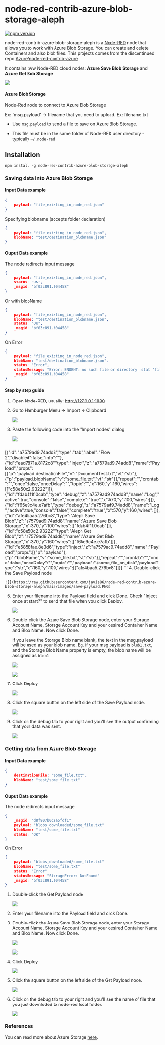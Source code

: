 # node-red-contrib-azure-blob-storage-aleph
[![npm version](https://badge.fury.io/js/node-red-contrib-azure-blob-storage-aleph.svg)](https://badge.fury.io/js/node-red-contrib-azure-blob-storage-aleph)

node-red-contrib-azure-blob-storage-aleph is a <a href="http://nodered.org" target="_new">Node-RED</a> node that allows you to work with Azure Blob Storage. You can create and delete Containers and also blob files.
This projects comes from the discontinued repo 
<a href="https://github.com/Azure/node-red-contrib-azure" target="_new">Azure/node-red-contrib-azure</a>


It contains tww Node-RED cloud nodes: **Azure Save Blob Storage** and **Azure Get Bob Storage**

![](https://raw.githubusercontent.com/javis86/node-red-contrib-azure-blob-storage-aleph/main/images/flow-nodes.png)

#### Azure Blob Storage

Node-Red node to connect to Azure Blob Storage


Ex: 'msg.payload' -> filename that you need to upload. Ex: filename.txt

- Use `msg.payload` to send a file to save on Azure Blob Storage.

- This file must be in the same folder of Node-RED user directory - typically `~/.node-red`


## Installation

```
npm install -g node-red-contrib-azure-blob-storage-aleph
```

### Saving data into Azure Blob Storage

#### Input Data example

```json
{
	payload: "file_existing_in_node_red.json"
}
```

Specifying blobname (accepts folder declaration)
```json
{
	payload: "file_existing_in_node_red.json",
    blobName: "test/destination_blobname.json"
}
```

#### Ouput Data example
The node redirects input message

```json
{
	payload: "file_existing_in_node_red.json",
	status: "OK",
	_msgid: "bf03c891.604458"
}
```
Or with blobName
```json
{
	payload: "file_existing_in_node_red.json",
    blobName: "test/destination_blobname.json",
	status: "OK",
	_msgid: "bf03c891.604458"
}
```
On Error
```json
{
	payload: "file_existing_in_node_red.json",
    blobName: "test/destination_blobname.json",
	status: "Error",
    statusMessage: "Error: ENOENT: no such file or directory, stat 'file_existing_in_node_red.json'",
	_msgid: "bf03c891.604458"
}
```
#### Step by step guide

1. Open Node-RED, usually: <http://127.0.0.1:1880>

2. Go to Hamburger Menu -> Import -> Clipboard

    ![](https://raw.githubusercontent.com/javis86/node-red-contrib-azure-blob-storage-aleph/main/images/import-clip.png)

3. Paste the following code into the "Import nodes" dialog

    ![](https://raw.githubusercontent.com/javis86/node-red-contrib-azure-blob-storage-aleph/main/images/import-nodes.PNG)

    ```
[{"id":"a7579ad9.74add8","type":"tab","label":"Flow 2","disabled":false,"info":""},{"id":"ead7871a.8172c8","type":"inject","z":"a7579ad9.74add8","name":"Payload","props":[{"p":"payload.destinationFile","v":"DocumentTest.txt","vt":"str"},{"p":"payload.blobName","v":"some_file.txt","vt":"str"}],"repeat":"","crontab":"","once":false,"onceDelay":"","topic":"","x":160,"y":160,"wires":[["c58e50c2.93222"]]},{"id":"fdab4f1f.0cab","type":"debug","z":"a7579ad9.74add8","name":"Log","active":true,"console":"false","complete":"true","x":570,"y":100,"wires":[]},{"id":"f65e9c4e.e7afb","type":"debug","z":"a7579ad9.74add8","name":"Log","active":true,"console":"false","complete":"true","x":570,"y":160,"wires":[]},{"id":"afe4baa5.276bc8","type":"Aleph Save Blob","z":"a7579ad9.74add8","name":"Azure Save Blob Storage","x":370,"y":100,"wires":[["fdab4f1f.0cab"]]},{"id":"c58e50c2.93222","type":"Aleph Get Blob","z":"a7579ad9.74add8","name":"Azure Get Blob Storage","x":370,"y":160,"wires":[["f65e9c4e.e7afb"]]},{"id":"e5858fae.8e3d6","type":"inject","z":"a7579ad9.74add8","name":"Payload","props":[{"p":"payload"},{"p":"blobName","v":"some_file.txt","vt":"str"}],"repeat":"","crontab":"","once":false,"onceDelay":"","topic":"","payload":"./some_file_on_disk","payloadType":"str","x":160,"y":100,"wires":[["afe4baa5.276bc8"]]}]
    ```
4. Double-click the Save Payload node

    ![](https://raw.githubusercontent.com/javis86/node-red-contrib-azure-blob-storage-aleph/main/images/save-payload.PNG)

5. Enter your filename into the Payload field and click Done. Check "Inject once at start?" to send that file when you click Deploy.

    ![](https://raw.githubusercontent.com/javis86/node-red-contrib-azure-blob-storage-aleph/main/images/save-payload-node.PNG)

6. Double-click the Azure Save Blob Storage node, enter your Storage Account Name, Storage Account Key and your desired Container Name and Blob Name. Now click Done.

    If you leave the Storage Blob name blank, the text in the msg.payload will be used as your blob name. Eg. if your msg.payload is ```blob1.txt```, and the Storage Blob Name property is empty, the blob name will be assigned as ```blob1```

    ![](https://raw.githubusercontent.com/javis86/node-red-contrib-azure-blob-storage-aleph/main/images/save-blob-node-selected.png) 
    
    ![](https://raw.githubusercontent.com/javis86/node-red-contrib-azure-blob-storage-aleph/main/images/save-blob-node.PNG)

7. Click Deploy

    ![](https://raw.githubusercontent.com/javis86/node-red-contrib-azure-blob-storage-aleph/main/images/deploy.png)

8. Click the square button on the left side of the Save Payload node.
   
    ![](https://raw.githubusercontent.com/javis86/node-red-contrib-azure-blob-storage-aleph/main/images/save-payload.PNG)

9. Click on the debug tab to your right and you'll see the output confirming that your data was sent.

    ![](https://raw.githubusercontent.com/javis86/node-red-contrib-azure-blob-storage-aleph/main/images/save-blob-output.PNG)


### Getting data from Azure Blob Storage

#### Input Data example

```json
{
	destinationFile: "some_file.txt",    
    blobName: "test/some_file.txt"
}
```
#### Ouput Data example
The node redirects input message

```json
{	
    _msgid: "d8f907b0c9a5fdf1"
    payload: "blobs_downloaded/some_file.txt"
    blobName: "test/some_file.txt"
    status: "OK"
}
```
On Error
```json
{
	payload: "blobs_downloaded/some_file.txt"
    blobName: "test/some_file.txt"
	status: "Error"
    statusMessage: "StorageError: NotFound"
	_msgid: "bf03c891.604458"
}
```

1. Double-click the Get Payload node

    ![](https://raw.githubusercontent.com/javis86/node-red-contrib-azure-blob-storage-aleph/main/images/get-payload.PNG)

2. Enter your filename into the Payload field and click Done.

3. Double-click the Azure Save Blob Storage node, enter your Storage Account Name, Storage Account Key and your desired Container Name and Blob Name. Now click Done.

    ![](https://raw.githubusercontent.com/javis86/node-red-contrib-azure-blob-storage-aleph/main/images/get-blob-node-selected.png) 
    
    ![](https://raw.githubusercontent.com/javis86/node-red-contrib-azure-blob-storage-aleph/main/images/save-blob-node.PNG)

4. Click Deploy

    ![](https://raw.githubusercontent.com/javis86/node-red-contrib-azure-blob-storage-aleph/main/images/deploy.png)

5. Click the square button on the left side of the Get Payload node.
   
    ![](https://raw.githubusercontent.com/javis86/node-red-contrib-azure-blob-storage-aleph/main/images/get-payload.PNG)

6. Click on the debug tab to your right and you'll see the name of file that you just downloded to node-red local folder.

    ![](https://raw.githubusercontent.com/javis86/node-red-contrib-azure-blob-storage-aleph/main/images/get-blob-output.PNG)

### References
You can read more about Azure Storage [here](https://docs.microsoft.com/en-us/azure/storage/).